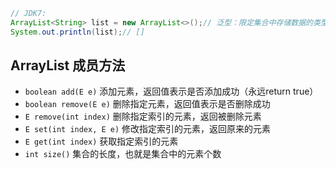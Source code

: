 ```java
// JDK7:
ArrayList<String> list = new ArrayList<>();// 泛型：限定集合中存储数据的类型
System.out.println(list);// []
```

## ArrayList 成员方法

-  `boolean add(E e)` 添加元素，返回值表示是否添加成功（永远return true）
-  `boolean remove(E e)` 删除指定元素，返回值表示是否删除成功
-  `E remove(int index)` 删除指定索引的元素，返回被删除元素
-  `E set(int index, E e)` 修改指定索引的元素，返回原来的元素
-  `E get(int index)` 获取指定索引的元素
-  `int size()` 集合的长度，也就是集合中的元素个数
